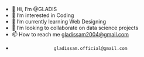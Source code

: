 - 👋 Hi, I’m @GLADIS
- 👀 I’m interested in Coding
- 🌱 I’m currently learning Web Designing
- 💞️ I’m looking to collaborate on data science projects
- 📫 How to reach me gladissam2004@gmail.com
-                     gladissam.official@gmail.com
